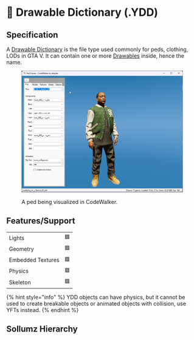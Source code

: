 # 🍎 Drawable Dictionary (.YDD)

## Specification

A [Drawable Dictionary](drawable-dictionary-.ydd.md) is the file type used commonly for peds, clothing, LODs in GTA V. It can contain one or more [Drawables](drawable-dictionary-.ydd.md) inside, hence the name.

<figure><img src="../../.gitbook/assets/image (20).png" alt=""><figcaption><p>A ped being visualized in CodeWalker.</p></figcaption></figure>

## Features/Support

|                   |    |
| ----------------- | -- |
| Lights            | 🟩 |
| Geometry          | 🟩 |
| Embedded Textures | 🟩 |
| Physics           | 🟥 |
| Skeleton          | 🟩 |

{% hint style="info" %}
YDD objects can have physics, but it cannot be used to create breakable objects or animated objects with collision, use YFTs instead.
{% endhint %}

## Sollumz Hierarchy
